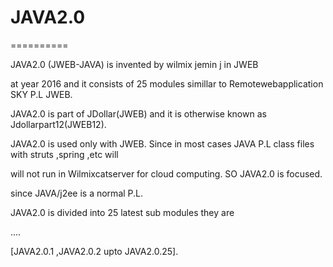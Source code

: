 
# JAVA2.0
==========

JAVA2.0 (JWEB-JAVA) is  invented  by  wilmix  jemin j  in JWEB

at  year  2016  and it  consists  of  25  modules  simillar  to  Remotewebapplication  SKY  P.L JWEB.

JAVA2.0   is  part  of  JDollar(JWEB)  and  it  is  otherwise  known   as   Jdollarpart12(JWEB12).

JAVA2.0  is  used  only  with  JWEB. Since  in most  cases JAVA P.L class files with  struts  ,spring ,etc   will

will not   run in Wilmixcatserver  for  cloud  computing. SO  JAVA2.0  is focused.

since  JAVA/j2ee  is  a  normal  P.L.

JAVA2.0   is  divided into  25 latest  sub  modules  they  are

....



  [JAVA2.0.1 ,JAVA2.0.2  upto  JAVA2.0.25].

